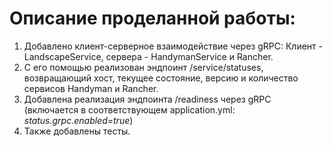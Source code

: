 # Описание проделанной работы:
1. Добавлено клиент-серверное взаимодействие через gRPC: Клиент - LandscapeService, сервера - HandymanService и Rancher.
2. С его помощью реализован эндпоинт /service/statuses, возвращающий хост, текущее состояние, версию и количество сервисов Handyman и Rancher.
3. Добавлена реализация эндпоинта /readiness через gRPC (включается в соответствующем application.yml: <em>status.grpc.enabled=true</em>)
4. Также добавлены тесты.